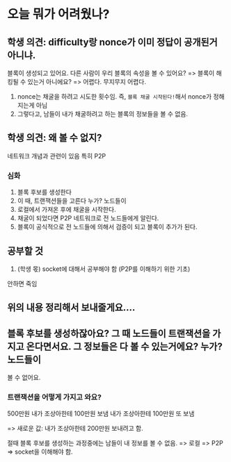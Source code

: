 # 오늘 뭐가 어려웠나?

## 학생 의견: difficulty랑 nonce가 이미 정답이 공개된거 아니냐.

블록이 생성되고 있어요. 다른 사람이 우리 블록의 속성을 볼 수 있어요?
=> 블록이 해킹될 수 있는거 아니에요?
=> 어렵다. 무지무지 어렵다.

1. nonce는 채굴을 하려고 시도한 횟수임. 즉, `블록 채굴 시작된다!`해서 nonce가 정해지는게 아님
2. 그렇다고, 남들이 내가 채굴하려고 하는 블록의 정보들을 볼 수 없음.

## 학생 의견: 왜 볼 수 없지?

네트워크 개념과 관련이 있음
특히 P2P

### 심화

1. 블록 후보를 생성한다
2. 이 때, 트랜잭션들을 고른다 누가? 노드들이
3. 로컬에서 가져온 후에 채굴을 시작한다.
4. 채굴이 되었다면 P2P 네트워크로 전 노드들에게 알린다.
5. 블록이 공식적으로 전 노드들에 의해서 검증이 되고 블록이 추가가 된다.

## 공부할 것

1. (학생 몫) socket에 대해서 공부해야 함 (P2P를 이해하기 위한 기초)

안하면 죽임

## 위의 내용 정리해서 보내줄게요....

## 블록 후보를 생성하잖아요? 그 때 노드들이 트랜잭션을 가지고 온다면서요. 그 정보들은 다 볼 수 있는거에요? 누가? 노드들이

볼 수 없어요.

### 트랜잭션을 어떻게 가지고 와요?

500만원
내가 조상아한테 100만원 보냄
내가 조상아한테 100만원 또 보냄

=> 새로운 값: 내가 조상아한테 200만원 보내려고 함.

절때 블록 후보를 생성하는 과정중에는 남들이 내 정보를 볼 수 없음.
=> 로컬
=> P2P
=> socket을 이해해야 함.

